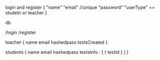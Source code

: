 login and register 
{
    "name"
    "email" //unique
    "password" 
    "userType" == studetn or teacher 
}

db

/login
/register




teacher 
{
    name
    email
    hashedpass
    testsCreated
}

students
{
    name
    email
    hashedpass
    testsInfo : [
        {
            testId
        }
    ]
}